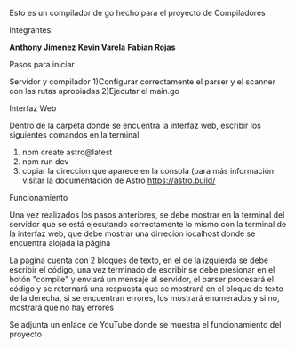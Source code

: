 Esto es un compilador de go hecho para el proyecto de Compiladores

Integrantes:

**Anthony Jimenez**
**Kevin Varela**
**Fabian Rojas**



Pasos para iniciar


Servidor y compilador
  1)Configurar correctamente el parser y el scanner con las rutas apropiadas
  2)Ejecutar el main.go


Interfaz Web

Dentro de la carpeta donde se encuentra la interfaz web, escribir los siguientes comandos en la terminal
  1) npm create astro@latest
  2) npm run dev
  3) copiar la direccion que aparece en la consola (para más información visitar la documentación de Astro https://astro.build/


Funcionamiento

Una vez realizados los pasos anteriores, se debe mostrar en la terminal del servidor que se está ejecutando correctamente
lo mismo con la terminal de la interfaz web, que debe mostrar una dirrecion localhost donde se encuentra alojada la página

La pagina cuenta con 2 bloques de texto, en el de la izquierda se debe escribir el código, una vez terminado de escribir
se debe presionar en el botón "compile" y enviará un mensaje al servidor, el parser procesará el código y se retornará
una respuesta que se mostrará en el bloque de texto de la derecha, si se encuentran errores, los mostrará enumerados y si no,
mostrará que no hay errores

Se adjunta un enlace de YouTube donde se muestra el funcionamiento del proyecto
